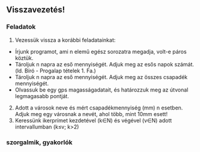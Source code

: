  ## Visszavezetés!

### Feladatok
1. Vezessük vissza a korábbi feladatainkat:
 * Írjunk programot, ami n elemű egész sorozatra megadja, volt-e páros köztük.
 * Tároljuk n napra az eső mennyiségét. Adjuk meg az esős napok számát. (ld. Bíró - Progalap tételek 1. Fa.)
 * Tároljuk n napra az eső mennyiségét. Adjuk meg az összes csapadék mennyiségét.
 * Olvassuk be egy gps magasságadatait, és határozzuk meg az útvonal legmagasabb pontját.
2. Adott a városok neve és mért csapadékmennyiség (mm) n esetben. Adjuk meg egy városnak a nevét, ahol több, mint 10mm esett!
3. Keressünk ikerprímet kezdetével (k∈N) és végével (v∈N) adott intervallumban (k≤v; k>2)

### szorgalmik, gyakorlók

